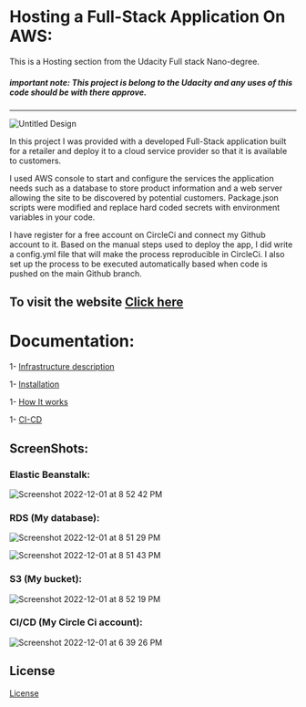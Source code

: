 # Hosting a Full-Stack Application On AWS:

This is a Hosting section from the Udacity Full stack Nano-degree.
##### important note: This project is belong to the Udacity and any uses of this code should be with there approve.

---

![Untitled Design](https://user-images.githubusercontent.com/64021350/205122482-9229cb4c-f915-46da-b232-611e38ffa87e.png)

In this project I was provided with a developed Full-Stack application built for a retailer and deploy it to a cloud service provider so that it is available to customers. 

I used AWS console to start and configure the services the application needs such as a database to store product information and a web server allowing the site to be discovered by potential customers. Package.json scripts were modified and replace hard coded secrets with environment variables in your code.

I have register for a free account on CircleCi and connect my Github account to it. Based on the manual steps used to deploy the app, I did write a config.yml file that will make the process reproducible in CircleCi. I also set up the process to be executed automatically based when code is pushed on the main Github branch.

## To visit the website [Click here](http://ahmedmsoman-udagram.s3-website-us-east-1.amazonaws.com)

# Documentation:

1- [Infrastructure description](https://github.com/akiid777/udagram-AWS/blob/master/Docs/Infrastructure%20description.md)

1- [Installation](https://github.com/akiid777/udagram-AWS/blob/master/Docs/Installation.md)

1- [How It works](https://github.com/akiid777/udagram-AWS/blob/master/Docs/How%20It%20works.md)

1- [CI-CD](https://github.com/akiid777/udagram-AWS/blob/master/Docs/CI-CD.md)


## ScreenShots:

### Elastic Beanstalk:

![Screenshot 2022-12-01 at 8 52 42 PM](https://user-images.githubusercontent.com/64021350/205136325-7ab33d16-140b-435a-871b-de8eb9d022d6.png)


### RDS (My database):

![Screenshot 2022-12-01 at 8 51 29 PM](https://user-images.githubusercontent.com/64021350/205136385-cfb401de-29e5-44a1-bd0d-26927a284b18.png)

![Screenshot 2022-12-01 at 8 51 43 PM](https://user-images.githubusercontent.com/64021350/205136426-44056029-d0ab-446c-9944-b25897022615.png)

### S3 (My bucket):

![Screenshot 2022-12-01 at 8 52 19 PM](https://user-images.githubusercontent.com/64021350/205136468-b1636d3c-007e-47af-8562-85385d36cdfe.png)

### CI/CD (My Circle Ci account):

![Screenshot 2022-12-01 at 6 39 26 PM](https://user-images.githubusercontent.com/64021350/205122766-31a6adb4-aa20-4104-8ba6-930ae4fdf904.png)

## License

[License](LICENSE.txt)
